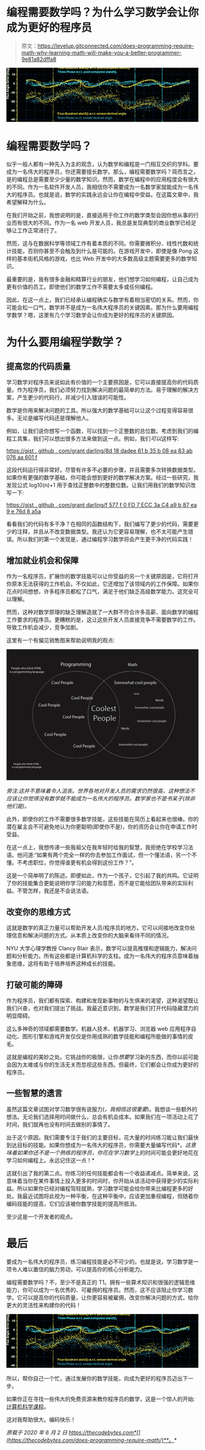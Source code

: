 # 编程需要数学吗？为什么学习数学会让你成为更好的程序员

> 原文：<https://levelup.gitconnected.com/does-programming-require-math-why-learning-math-will-make-you-a-better-programmer-9e81a82dffa8>

![](img/eb711e63736d8cd131c121108553b30c.png)

# 编程需要数学吗？

似乎一般人都有一种先入为主的观念，认为数学和编程是一门相互交织的学科。要成为一名伟大的程序员，你还需要擅长数学。那么，编程需要数学吗？简而言之，是的编程总是需要至少少量的数学知识。然而，数学在编程中的应用程度会有很大的不同。作为一名软件开发人员，我相信你不需要成为一名数学家就能成为一名伟大的程序员。也就是说，数学的实践永远会让你在编程中受益。在这篇文章中，我希望解释为什么。

在我们开始之前，我想说明的是，直接适用于你工作的数学类型会因你想从事的行业而有很大的不同。作为一名 web 开发人员，我总是发现典型的商业数学已经足够让工作正常进行了。

然而，这与在数据科学等领域工作有着本质的不同。你需要微积分、线性代数和统计技能，否则你甚至不会触及到什么是可能的。在游戏开发中，即使是像 Pong 这样的基本街机风格的游戏，也比 Web 开发中的大多数高级主题需要更多的数学知识。

最重要的是，我有很多金融和精算行业的朋友，他们想学习如何编程，让自己成为更有价值的员工。即使他们的数学工作不需要太多或任何编程。

因此，在这一点上，我们已经承认编程确实与数学有着相当密切的关系。然而，你可能会松一口气，数学并不是成为一名伟大程序员的关键因素。那为什么要用编程学数学？嗯，这里有几个学习数学会让你成为更好的程序员的关键原因。

# 为什么要用编程学数学？

## 提高您的代码质量

学习数学对程序员来说如此有价值的一个主要原因是，它可以直接提高你的代码质量。作为程序员，我们必须努力找到解决问题的最简单的方法。易于理解的解决方案，产生更少的代码行，并减少引入错误的可能性。

数学是你用来解决问题的工具。所以强大的数学基础可以让这个过程变得容易很多。无论是编写代码还是理解他人。

例如，让我们说你想写一个函数，可以找到一个正整数的总位数。考虑到我们的编程工具集，我们可以想出很多方法来做到这一点。例如，我们*可以*这样写:

[https://gist . github . com/grant darling/8d 18 dadee 61 b 35 b 08 ea 83 ab 076 aa 601 f](https://gist.github.com/GrantDarling/8d18dadee61b35b08ea83ab076aa601f)

这段代码运行得非常好。尽管有许多不必要的步骤，并且需要多次转换数据类型。如果你有更强的数学基础，你可能会想到更好的数学解决方案。经过一些研究，我发现公式 log10(n)+1 用于查找正整数中的整数位数。让我们用我们的数学知识改写一下:

[https://gist . github . com/grant darling/f 577 f 0 FD 7 ECC 3a C4 a9 b 87 ea 9 e 76d 8 a5a](https://gist.github.com/GrantDarling/f577f0fd7ecc3ac4a9b87ea9e76d8a5a)

看看我们的代码有多干净？在相同的函数结构下，我们编写了更少的代码，需要更少的注释，并且从不改变数据类型。我还认为它更容易理解，也不太可能产生错误。所以我们的第一个发现是，通过编程学习数学将会产生更干净的代码实践！

## 增加就业机会和保障

作为一名程序员，扩展你的数学技能可以让你受益的另一个关键原因是，它将打开你原本无法获得的工作机会。不仅如此，它还增加了该领域内的工作保障。如果你花点时间想想，许多程序员都松了口气，满足于他们缺乏高级数学能力。这完全可以理解。

然而，这种对数学原理的缺乏理解造就了一大群不符合许多高薪、面向数学的编程工作要求的程序员。更糟糕的是，这让这些开发人员直接竞争不需要数学的工作。导致工作机会减少，竞争加剧。

这里有一个有偏见销售图来帮助说明我的观点:

![](img/85c45f451f9cbacc82248ab9d279c4cb.png)

*旁注:这并不意味着令人沮丧。世界各地对开发人员的需求仍然很高，这种想法不应该让你觉得没有数学就不能成为一名伟大的程序员。数学家也不是书呆子(除非他们是)。*

此外，即使你的工作不需要很多数学技能，这些技能在简历上看起来也很棒。你的潜在雇主会不可避免地认为你更聪明(即使你不是)，你的资历会让你在申请工作时受益。

在这一点上，我想传递一些我祖父在我年轻时给我的智慧，我拒绝在学校学习法语。他问道:“如果有两个完全一样的你去参加工作面试，但一个懂法语，另一个不懂。不考虑职位，你觉得谁更有机会得到这份工作？”。

这是一个简单明了的陈述。即便如此，作为一个孩子，它引起了我的共鸣。它证明了你的技能集合更能说明你学习的能力和意愿，而不是它能给团队带来的实际利益。不管怎样，我还是不会说法语。

## 改变你的思维方式

这就是数学的真正力量可以帮助开发人员/程序员的地方。它可以间接地改变你处理信息和解决问题的方式。从本质上改变你的大脑来看待不同的情况。

NYU 大学心理学教授 Clancy Blair 表示，数学可以提高推理和逻辑能力，解决问题和分析能力。所有这些都是计算机科学的支柱。成为一名伟大的程序员意味着抽象思维，这将有助于培养培养这种成长的技能。

## 打破可能的障碍

作为程序员，我们都有探索、构建和发现新事物的与生俱来的渴望，这种渴望既让我们兴奋，也对我们提出了挑战。我最近意识到，数学是我们打开代码隐藏潜力的明显障碍。

这么多神奇的领域都需要数学。机器人技术、机器学习、浏览器 web 应用程序自动化、图形引擎和游戏开发仅仅是你用成熟的数学技能和编程所能做的事情的皮毛。

这就是编程的美妙之处。它挑战你的极限，让你*想要*学习新的东西，而你以前可能会因为太难或与你的生活无关而忽视这些东西。但最终，它们都会让你成为更好的程序员。

## 一些智慧的遗言

虽然这篇文章试图对学习数学很有说服力(*，我相信这很重要*)。我想谈一些额外的想法。无论我们选择用时间做什么，总会有机会成本。如果我们在一项活动上花了时间，我们就再也没有时间去做别的事情了。

出于这个原因，我们需要专注于我们的主要目标，花大量的时间练习能让我们最快到达目标的技能。如果你想成为一名伟大的程序员，你需要大量编写代码*。*这意味着如果你还不是一个熟练的程序员，你花在学习数学*上的时间可能会更好地花在学习如何编程上。永远记住这一点！*

这就引出了我的第二点。你练习的任何技能都会有一个收益递减点。简单来说，这意味着当你在某件事情上投入更多的时间时，你开始从该活动中获得更少的实际利益。所以如果你已经对编程驾轻就熟，学习数学可能会给你带来比编程更多的好处。我最近试图将此视为一种平衡，在这种平衡中，应该更加重视编程，但随着你编码技能的提高，它们应该被你数学技能的提高所抵消。

至少这是一个开发者的观点。

# 最后

要成为一名伟大的程序员，练习编程技能是必不可少的。也就是说，学习数学是一项令人难以置信的脑力劳动，可以提高你的核心分析能力。

编程需要数学吗？不，至少不是真正的 T1。拥有一些算术知识和很强的逻辑思维能力，你可以成为一名优秀的、可雇佣的程序员。然而，这不应该阻止你学习数学。它可以提高你的代码质量，让你更容易被雇佣，改变你解决问题的方式，给你更大的灵活性来构建你的代码！

![](img/eb711e63736d8cd131c121108553b30c.png)

所以，帮你自己一个忙，通过发展你的数学技能，向成为更好的程序员迈出下一步。

如果你正在寻找一些伟大的免费资源来教你程序员的数学，这是一个惊人的开始:[计算机科学课程](https://github.com/ossu/computer-science)。

这对我帮助很大。编码快乐！

*原载于 2020 年 6 月 2 日 https://thecodebytes.com*[](https://thecodebytes.com/does-programming-require-math/)**。**